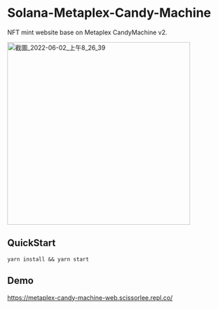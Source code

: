 # Solana-Metaplex-Candy-Machine

NFT mint website base on Metaplex CandyMachine v2.

<img width="417" alt="截圖_2022-06-02_上午8_26_39" src="https://user-images.githubusercontent.com/489849/171525397-5cd5e153-0c65-43a5-be85-c96ef8d16ae0.png">

## QuickStart

```shell
yarn install && yarn start
```

## Demo

https://metaplex-candy-machine-web.scissorlee.repl.co/
